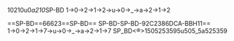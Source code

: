 1‌0‌2‌1‌0‌u‌0‌_‌a‌2‌1‌0‌_‌S‌P‌-‌B‌D
1→0→2→1→2→u→0→_→a→2→1→2

==SP-BD==66623==SP-BD==
SP-BD-SP-BD-92C2386DCA-BBH11==
1→0→2→1→7→u→0→_→a→2→1→7
SP_BD<®>1505253595u505_5a525359

